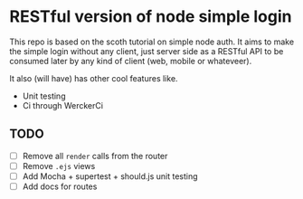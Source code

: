 # RESTful version of node simple login

This repo is based on the scoth tutorial on simple node auth. It aims to make the simple login without any client, just server side as a RESTful API to be consumed later by any kind of client (web, mobile or whateveer).

It also (will have) has other cool features like.

- Unit testing
- Ci through WerckerCi
 
## TODO

- [ ] Remove all `render` calls from the router 
- [ ] Remove `.ejs` views
- [ ] Add Mocha + supertest + should.js unit testing
- [ ] Add docs for routes
